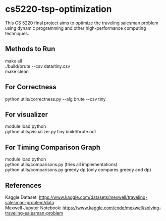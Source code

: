 # cs5220-tsp-optimization

This CS 5220 final project aims to optimize the traveling salesman problem using dynamic programming and other high-performance computing techniques.

## Methods to Run

make all  
./build/brute --csv data/tiny.csv  
make clean  

## For Correctness

python utils/correctness.py --alg brute --csv tiny

## For visualizer

module load python  
python utils/visualizer.py tiny build/brute.out  

## For Timing Comparison Graph

module load python  
python utils/comparisons.py (tries all implementations)  
python utils/comparisons.py greedy dp (only compares greedy and dp)  

## References

Kaggle Dataset: https://www.kaggle.com/datasets/mexwell/traveling-salesman-problem/data  
Mexwell Jupyter Notebook: https://www.kaggle.com/code/mexwell/solving-traveling-salesman-problem